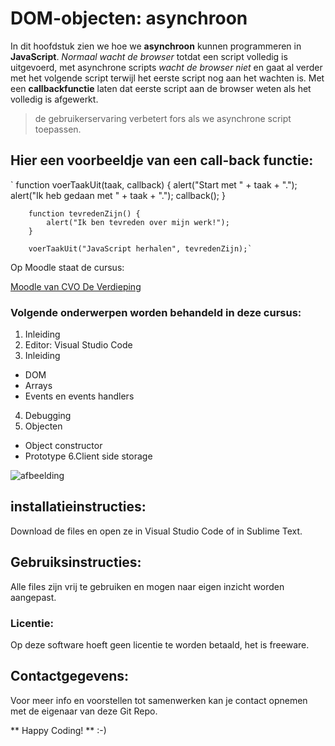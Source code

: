 # DOM-objecten: asynchroon

In dit hoofdstuk zien we hoe we **asynchroon** kunnen programmeren in **JavaScript**. *Normaal wacht de browser* totdat een script volledig is uitgevoerd, met asynchrone scripts *wacht de browser niet* en gaat al verder met het volgende script terwijl het eerste script nog aan het wachten is. Met een **callbackfunctie** laten dat eerste script aan de browser weten als het volledig is afgewerkt.

> de gebruikerservaring verbetert fors als we asynchrone script toepassen.

## Hier een voorbeeldje van een call-back functie:

` function voerTaakUit(taak, callback) {
            alert("Start met " + taak + ".");
            alert("Ik heb gedaan met " + taak + ".");
            callback();
        }

        function tevredenZijn() {
            alert("Ik ben tevreden over mijn werk!");
        }

        voerTaakUit("JavaScript herhalen", tevredenZijn);`

Op Moodle staat de cursus:

[Moodle van CVO De Verdieping](https://moodle.eschool.be)

### Volgende onderwerpen worden behandeld in deze cursus:

1. Inleiding
2. Editor: Visual Studio Code
3. Inleiding
- DOM
- Arrays
- Events en events handlers
4. Debugging
5. Objecten
- Object constructor
- Prototype
6.Client side storage

![afbeelding](https://www.google.com/url?sa=i&url=https%3A%2F%2Fvschool.io%2F&psig=AOvVaw3qEl491VonsU_8xmhS8817&ust=1738935969812000&source=images&cd=vfe&opi=89978449&ved=0CBQQjRxqFwoTCOiT7reXr4sDFQAAAAAdAAAAABAE)

## installatieinstructies:

Download de files en open ze in Visual Studio Code of in Sublime Text.

## Gebruiksinstructies:

Alle files zijn vrij te gebruiken en mogen naar eigen inzicht worden aangepast.

### Licentie:

Op deze software hoeft geen licentie te worden betaald, het is freeware.

## Contactgegevens:

Voor meer info en voorstellen tot samenwerken kan je contact opnemen met de eigenaar van deze Git Repo.

** Happy Coding! ** :-)

